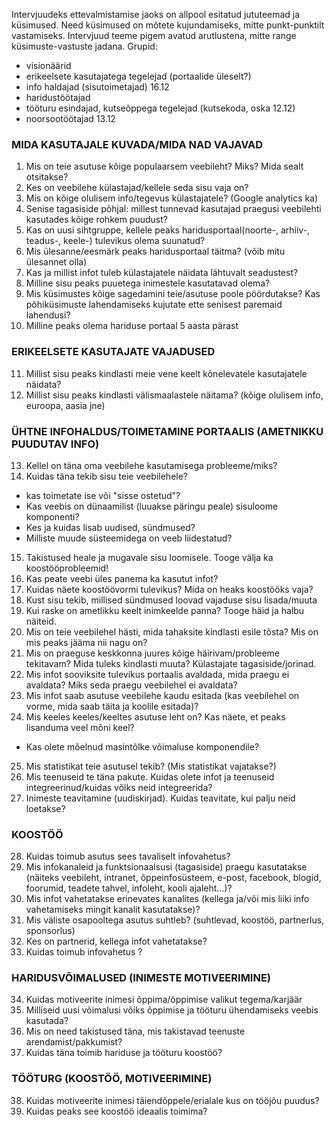 
Intervjuudeks ettevalmistamise jaoks on allpool esitatud jututeemad ja küsimused. Need küsimused on mõtete kujundamiseks, mitte punkt-punktilt vastamiseks. Intervjuud teeme pigem avatud arutlustena, mitte range küsimuste-vastuste jadana.
Grupid:
* visionäärid
* erikeelsete kasutajatega tegelejad (portaalide üleselt?)
* info haldajad (sisutoimetajad) 16.12
* haridustöötajad
* tööturu esindajad, kutseõppega tegelejad (kutsekoda, oska 12.12)
* noorsootöötajad 13.12
	
### MIDA KASUTAJALE KUVADA/MIDA NAD VAJAVAD
1. Mis on teie asutuse kõige populaarsem veebileht? Miks? Mida sealt otsitakse?
2. Kes on veebilehe külastajad/kellele seda sisu vaja on?
3. Mis on kõige olulisem info/tegevus külastajatele? (Google analytics ka)
4. Senise tagasiside põhjal: millest tunnevad kasutajad praegusi veebilehti kasutades kõige rohkem puudust?
5. Kas on uusi sihtgruppe, kellele peaks haridusportaal(noorte-, arhiiv-, teadus-, keele-) tulevikus olema suunatud?
6. Mis ülesanne/eesmärk peaks haridusportaal täitma? (võib mitu ülesannet olla)
7. Kas ja millist infot tuleb külastajatele näidata lähtuvalt seadustest?
8. Milline sisu peaks puuetega inimestele kasutatavad olema?
9. Mis küsimustes kõige sagedamini teie/asutuse poole pöördutakse? Kas põhiküsimuste lahendamiseks kujutate ette senisest paremaid lahendusi?
10. Milline peaks olema hariduse portaal 5 aasta pärast

### ERIKEELSETE KASUTAJATE VAJADUSED
11. Millist sisu peaks kindlasti meie vene keelt kõnelevatele kasutajatele näidata?
12. Millist sisu peaks kindlasti välismaalastele näitama? (kõige olulisem info, euroopa, aasia jne)

### ÜHTNE INFOHALDUS/TOIMETAMINE PORTAALIS (AMETNIKKU PUUDUTAV INFO)
13. Kellel on täna oma veebilehe kasutamisega probleeme/miks?
14. Kuidas täna tekib sisu teie veebilehele? 
 * kas toimetate ise või "sisse ostetud"?
 * Kas veebis on dünaamilist (luuakse päringu peale) sisuloome komponenti?
 * Kes ja kuidas lisab uudised, sündmused?
 * Milliste muude süsteemidega on veeb liidestatud?
15. Takistused heale ja mugavale sisu loomisele. Tooge välja ka koostööprobleemid!
16. Kas peate veebi üles panema ka kasutut infot?
17. Kuidas näete koostöövormi tulevikus? Mida on heaks koostööks vaja?
18. Kust sisu tekib, millised sündmused loovad vajaduse sisu lisada/muuta
19. Kui raske on ametlikku keelt inimkeelde panna? Tooge häid ja halbu näiteid.
20. Mis on teie veebilehel hästi, mida tahaksite kindlasti esile tõsta? Mis on mis peaks jääma nii nagu on?
21. Mis on praeguse keskkonna juures kõige häirivam/probleeme tekitavam? Mida tuleks kindlasti muuta? Külastajate tagasiside/jorinad.
22. Mis infot sooviksite tulevikus portaalis avaldada, mida praegu ei avaldata? Miks seda praegu veebilehel ei avaldata?
23. Mis infot saab asutuse veebilehe kaudu esitada (kas veebilehel on vorme, mida saab täita ja koolile esitada)? 
24. Mis keeles keeles/keeltes asutuse leht on? Kas näete, et peaks lisanduma veel mõni keel?
 * Kas olete mõelnud masintõlke võimaluse komponendile?
25. Mis statistikat teie asutusel tekib? (Mis statistikat vajatakse?)
26. Mis teenuseid te täna pakute. Kuidas olete infot ja teenuseid integreerinud/kuidas võiks neid integreerida?
27. Inimeste teavitamine (uudiskirjad). Kuidas teavitate, kui palju neid loetakse?

### KOOSTÖÖ
28. Kuidas toimub asutus sees tavaliselt infovahetus?
29. Mis infokanaleid ja funktsionaalsusi (tagasiside) praegu kasutatakse (näiteks veebileht, intranet, õppeinfosüsteem, e-post, facebook, blogid, foorumid, teadete tahvel, infoleht, kooli ajaleht…)? 
30. Mis infot vahetatakse erinevates kanalites (kellega ja/või mis liiki info vahetamiseks mingit kanalit kasutatakse)?
31. Mis väliste osapooltega asutus suhtleb? (suhtlevad, koostöö, partnerlus, sponsorlus)
32. Kes on partnerid, kellega infot vahetatakse?
33. Kuidas toimub infovahetus ?

### HARIDUSVÕIMALUSED (INIMESTE MOTIVEERIMINE)
34. Kuidas motiveerite inimesi õppima/õppimise valikut tegema/karjäär
35. Milliseid uusi võimalusi võiks õppimise ja tööturu ühendamiseks veebis kasutada?
36. Mis on need takistused täna, mis takistavad teenuste arendamist/pakkumist?
37. Kuidas täna toimib hariduse ja tööturu koostöö?

### TÖÖTURG (KOOSTÖÖ, MOTIVEERIMINE)
38. Kuidas motiveerite inimesi täiendõppele/erialale kus on tööjõu puudus?
39. Kuidas peaks see koostöö ideaalis toimima?


